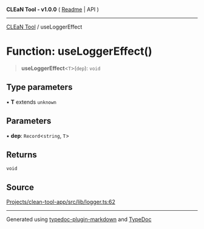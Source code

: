 **CLEaN Tool - v1.0.0** ( [Readme](../README.md) \| API )

***

[CLEaN Tool](../exports.md) / useLoggerEffect

# Function: useLoggerEffect()

> **useLoggerEffect**\<`T`\>(`dep`): `void`

## Type parameters

▪ **T** extends `unknown`

## Parameters

▪ **dep**: `Record`\<`string`, `T`\>

## Returns

`void`

## Source

[Projects/clean-tool-app/src/lib/logger.ts:62](https://github.com/yuckyh/clean-tool-app/)

***

Generated using [typedoc-plugin-markdown](https://www.npmjs.com/package/typedoc-plugin-markdown) and [TypeDoc](https://typedoc.org/)
